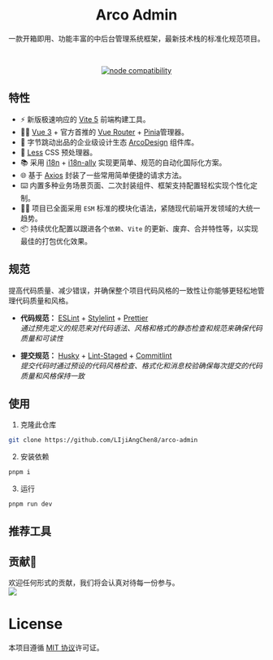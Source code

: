 <h1 align="center">Arco Admin</h1>

<p align="center">一款开箱即用、功能丰富的中后台管理系统框架，最新技术栈的标准化规范项目。</p> 
<br/>
<p align="center">
  <a href="https://nodejs.org/en/about/previous-releases"><img src="https://img.shields.io/node/v/vite.svg" alt="node compatibility"></a>
</p>

## 特性
+ ⚡️ 新版极速响应的 [Vite 5](https://cn.vitejs.dev) 前端构建工具。
+ 👍🏻 [Vue 3](https://cn.vuejs.org) + 官方首推的 [Vue Router](https://router.vuejs.org/zh) + [Pinia](https://pinia.vuejs.org/zh)管理器。
+ 🔩 字节跳动出品的企业级设计生态 [ArcoDesign](https://arco.design/) 组件库。
+ 🎨 [Less](https://less.bootcss.com/) CSS 预处理器。
+ 📚 采用 [i18n](https://github.com/intlify/vue-i18n-next/tree/master/packages/vue-i18n#readme) + [i18n-ally](https://github.com/lokalise/i18n-ally) 实现更简单、规范的自动化国际化方案。
+ 🌐 基于 [Axios](https://axios-http.com/zh/) 封装了一些常用简单便捷的请求方法。
+ ⌨️ 内置多种业务场景页面、二次封装组件、框架支持配置轻松实现个性化定制。
+ 🧚🏻 项目已全面采用 `ESM` 标准的模块化语法，紧随现代前端开发领域的大统一趋势。
+ 📦 持续优化配置以跟进各个`依赖`、`Vite` 的更新、废弃、合并特性等，以实现最佳的打包优化效果。  

## 规范
提高代码质量、减少错误，并确保整个项目代码风格的一致性让你能够更轻松地管理代码质量和风格。

+ **代码规范：**  [ESLint](https://eslint.org/) + [Stylelint](https://stylelint.io) + [Prettier](https://prettier.io)<br/>
    *通过预先定义的规范来对代码语法、风格和格式的静态检查和规范来确保代码质量和可读性*

+ **提交规范：**  [Husky](https://typicode.github.io/husky/#/) + [Lint-Staged](https://github.com/okonet/lint-staged) + [Commitlint](https://commitlint.js.org)<br/>
  *提交代码时通过预设的代码风格检查、格式化和消息校验确保每次提交的代码质量和风格保持一致*

## 使用
1. 克隆此仓库
```bash
git clone https://github.com/LIjiAngChen8/arco-admin
```
2. 安装依赖
```bash
pnpm i
```
3. 运行
```bash
pnpm run dev
```

## 推荐工具


## 贡献🎉
欢迎任何形式的贡献，我们将会认真对待每一份参与。<br/>
<a href="https://github.com/LIjiAngChen8/datepicker-pro-vue/graphs/contributors"><img src="https://contrib.rocks/image?repo=LIjiAngChen8/datepicker-pro-vue" />
</a><br/>


# License
本项目遵循 [MIT 协议](./LICENSE)许可证。




